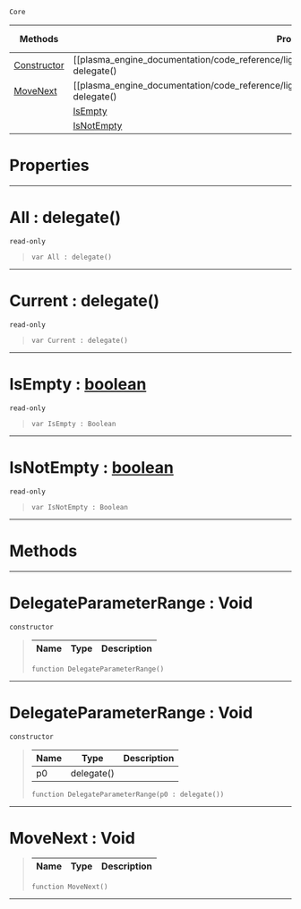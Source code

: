  `Core`

|Methods|Properties|Base Classes|Derived Classes|
|---|---|---|---|
|[ Constructor](https://github.com/PlasmaEngine/PlasmaDocs/blob/master/code_reference/lightning_base_types/delegateparameterrange.markdown#delegateparameterrange-v)|[[plasma_engine_documentation/code_reference/lightning_base_types/delegateparameterrange/#all-delegate() | All]]| | |
|[ MoveNext](https://github.com/PlasmaEngine/PlasmaDocs/blob/master/code_reference/lightning_base_types/delegateparameterrange.markdown#movenext-void)|[[plasma_engine_documentation/code_reference/lightning_base_types/delegateparameterrange/#current-delegate() | Current]]| | |
| |[ IsEmpty](https://github.com/PlasmaEngine/PlasmaDocs/blob/master/code_reference/lightning_base_types/delegateparameterrange.markdown#isempty-plasma-engine-docu)| | |
| |[ IsNotEmpty](https://github.com/PlasmaEngine/PlasmaDocs/blob/master/code_reference/lightning_base_types/delegateparameterrange.markdown#isnotempty-plasma-engine-d)| | |


 #  Properties


---  
 #  All : delegate()

 `read-only`

> 
> ``` lang=cpp, name=Lightning
> var All : delegate()


---  
 #  Current : delegate()

 `read-only`

> 
> ``` lang=cpp, name=Lightning
> var Current : delegate()


---  
 #  IsEmpty : [boolean](https://github.com/PlasmaEngine/PlasmaDocs/blob/master/code_reference/lightning_base_types/boolean.markdown)

 `read-only`

> 
> ``` lang=cpp, name=Lightning
> var IsEmpty : Boolean


---  
 #  IsNotEmpty : [boolean](https://github.com/PlasmaEngine/PlasmaDocs/blob/master/code_reference/lightning_base_types/boolean.markdown)

 `read-only`

> 
> ``` lang=cpp, name=Lightning
> var IsNotEmpty : Boolean


---  
 #  Methods


---  
 #  DelegateParameterRange : Void

 `constructor`

> 
> |Name|Type|Description|
> |---|---|---|
> ``` lang=cpp, name=Lightning
> function DelegateParameterRange()
> ``` 


---  
 #  DelegateParameterRange : Void

 `constructor`

> 
> |Name|Type|Description|
> |---|---|---|
> |p0|delegate()| |
> ``` lang=cpp, name=Lightning
> function DelegateParameterRange(p0 : delegate())
> ``` 


---  
 #  MoveNext : Void

> 
> |Name|Type|Description|
> |---|---|---|
> ``` lang=cpp, name=Lightning
> function MoveNext()
> ``` 


---  
 

 